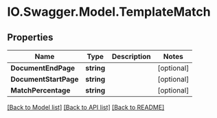 # IO.Swagger.Model.TemplateMatch
## Properties

Name | Type | Description | Notes
------------ | ------------- | ------------- | -------------
**DocumentEndPage** | **string** |  | [optional] 
**DocumentStartPage** | **string** |  | [optional] 
**MatchPercentage** | **string** |  | [optional] 

[[Back to Model list]](../README.md#documentation-for-models) [[Back to API list]](../README.md#documentation-for-api-endpoints) [[Back to README]](../README.md)

